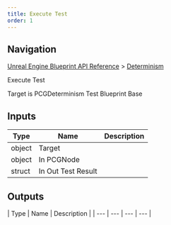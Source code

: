 ```yaml
---
title: Execute Test
order: 1
---
```

## Navigation

[Unreal Engine Blueprint API Reference](https://dev.epicgames.com/documentation/en-us/unreal-engine/BlueprintAPI) > [Determinism](https://dev.epicgames.com/documentation/en-us/unreal-engine/BlueprintAPI/Determinism)

Execute Test

Target is PCGDeterminism Test Blueprint Base

## Inputs

| Type | Name | Description |
| --- | --- | --- |
| object | Target |  |
| object | In PCGNode |  |
| struct | In Out Test Result |  |

## Outputs

| Type | Name | Description |
| --- | --- | --- | --- |
